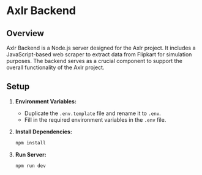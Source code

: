 # Axlr Backend

## Overview

Axlr Backend is a Node.js server designed for the Axlr project. It includes a JavaScript-based web scraper to extract data from Flipkart for simulation purposes. The backend serves as a crucial component to support the overall functionality of the Axlr project.

## Setup

1. **Environment Variables:**
   - Duplicate the `.env.template` file and rename it to `.env`.
   - Fill in the required environment variables in the `.env` file.

2. **Install Dependencies:**
   ```bash
   npm install
3. **Run Server:**
   ```bash
   npm run dev
